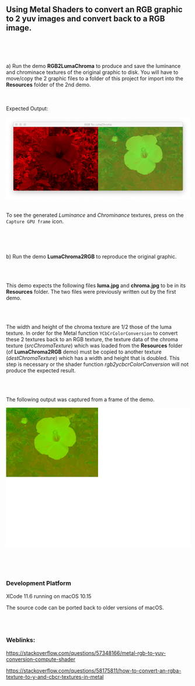 ## Using Metal Shaders to convert an RGB graphic to 2 yuv images and convert back to a RGB image.
<br />
<br />
<br />


a) Run the demo **RGB2LumaChroma** to produce and save the luminance and chrominace textures of the original graphic to disk. You will have to move/copy the 2 graphic files to a folder of this project for import into the **Resources** folder of the 2nd demo.
<br />
<br />
<br />

Expected Output:

![](Documentation/OutputLumaChroma.png)
<br />
<br />

To see the generated *Luminance* and *Chrominance* textures, press on the `Capture GPU frame` icon.

<br />
<br />
<br />

b) Run the demo **LumaChroma2RGB**  to reproduce the original graphic.

<br />
<br />

This demo expects the following files **luma.jpg** and **chroma.jpg** to be in its **Resources** folder. The two files were previously written out by the first demo.

<br />
<br />

The width and height of the chroma texture are 1/2 those of the luma texture. In order for the Metal function `YCbCrColorConversion` to convert these 2 textures back to an RGB texture, the texture data of the chroma texture (*srcChromaTexture*) which was loaded from the **Resources** folder (of **LumaChroma2RGB** demo) must be copied to another texture (*destChromaTexture*) which has a width and height that is doubled. This step is necessary or the shader function *rgb2ycbcrColorConversion* will not produce the expected result.

<br />
<br />

The following output was captured from a frame of the demo.

![](Documentation/DestChromaTexture.png)

<br />
<br />
<br />

### Development Platform

XCode 11.6 running on macOS 10.15

The source code can be ported back to older versions of macOS.

<br />
<br />


### Weblinks:

https://stackoverflow.com/questions/57348166/metal-rgb-to-yuv-conversion-compute-shader

https://stackoverflow.com/questions/58175811/how-to-convert-an-rgba-texture-to-y-and-cbcr-textures-in-metal

